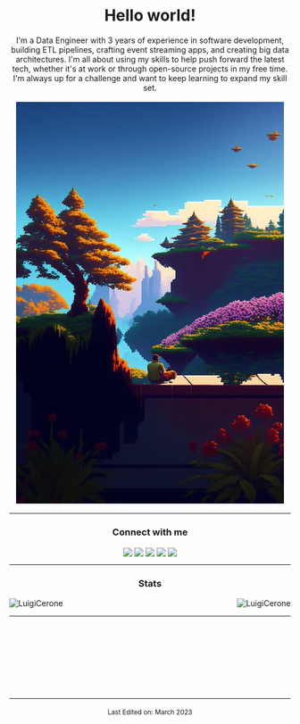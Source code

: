 <h1 align="center">Hello world!</h1>
<!-- ABOUT YOU -->

<div align="center" style="text-align:center">
I'm a Data Engineer with 3 years of experience in software development, building ETL pipelines, crafting event streaming apps, and creating big data architectures. I'm all about using my skills to help push forward the latest tech, whether it's at work or through open-source projects in my free time. I'm always up for a challenge and want to keep learning to expand my skill set.
<br/><br/>
<img src="./img.jpg" />

<!-- CONNECTION -->
<hr/>      
<h3 align="center">Connect with me</h3>
<p align="center">
  <a href="https://www.linkedin.com/in/luigi-cerone/" target="blank"><img align="center" src="https://img.shields.io/badge/LinkedIn-0077B5?style=for-the-badge&logo=linkedin&logoColor=white" /></a>
  <a href="mailto:luigiceroneaq@gmail.com" target="blank"><img align="center" src="https://img.shields.io/badge/Gmail-D14836?style=for-the-badge&logo=gmail&logoColor=white" /></a>
  <a href="https://medium.com/@luigicerone" target="blank"><img align="center" src="https://img.shields.io/badge/Medium-12100E?style=for-the-badge&logo=medium&logoColor=white" /></a>
  <a href="https://stackoverflow.com/users/4837677/luigi-cerone" target="blank"><img align="center" src="https://img.shields.io/badge/Stack_Overflow-FE7A16?style=for-the-badge&logo=stack-overflow&logoColor=white"/></a>
  <a href="https://discordapp.com/users/988826099758804992" target="blank"><img align="center" src="https://img.shields.io/badge/Discord-7289DA?style=for-the-badge&logo=discord&logoColor=white" /></a>
</p>

   
<!-- GITHUB STATS -->
<hr/>
<div style="display: block;">
<p>
  <h3 align="center">Stats</h3>
<p>
    <a align="left">
      <p><img align="left" 
  src="https://github-readme-stats.vercel.app/api/top-langs?username=LuigiCerone&show_icons=true&theme=dark&locale=en&hide=jupyter%20notebook,lex,php,html&langs_count=3" alt="LuigiCerone" /></p></a>
    <a align="right"><p>&nbsp;<img align="right" src="https://github-readme-stats.vercel.app/api?username=LuigiCerone&count_private=true&show_icons=true&theme=dark&locale=en" alt="LuigiCerone" /></p></a>  
  </p>
</p>
</div>
<hr>
<br>
<br>
<br>
<br>
<br>
<br>
<br>

-----

<p align="center"><small>Last Edited on: March 2023</small></p>
